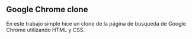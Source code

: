 <h2>
  Google Chrome clone
</h2>
En este trabajo simple hice un clone de la página de busqueda de Google Chrome utilizando HTML y CSS.


